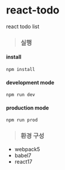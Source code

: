 # react-todo
react todo list

>  ### 실행
#### install
```
npm install
```
#### development mode
```
npm run dev
```
#### production mode
```
npm run prod
```

>  ### 환경 구성
- webpack5
- babel7
- react17